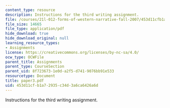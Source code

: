 ```yaml
---
content_type: resource
description: Instructions for the third writing assignment.
file: /courses/21l-012-forms-of-western-narrative-fall-2007/453d11cfb1a72935c34d3a6ca6426a6d_paper3.pdf
file_size: 14665
file_type: application/pdf
hide_download: true
hide_download_original: null
learning_resource_types:
- Assignments
license: https://creativecommons.org/licenses/by-nc-sa/4.0/
ocw_type: OCWFile
parent_title: Assignments
parent_type: CourseSection
parent_uid: 8f723673-1e0d-a2f5-d741-9076bb91e533
resourcetype: Document
title: paper3.pdf
uid: 453d11cf-b1a7-2935-c34d-3a6ca6426a6d
---
```

Instructions for the third writing assignment.